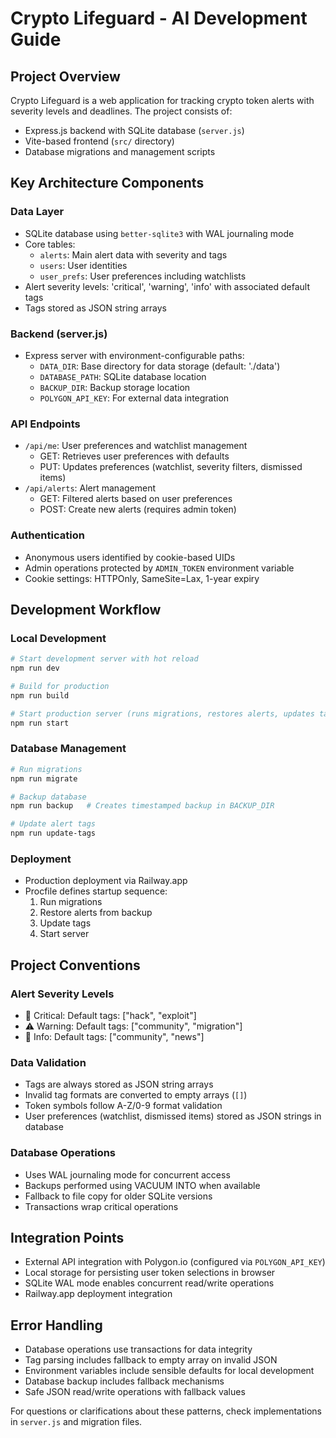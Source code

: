 # Crypto Lifeguard - AI Development Guide

## Project Overview
Crypto Lifeguard is a web application for tracking crypto token alerts with severity levels and deadlines. The project consists of:
- Express.js backend with SQLite database (`server.js`)
- Vite-based frontend (`src/` directory)
- Database migrations and management scripts

## Key Architecture Components

### Data Layer
- SQLite database using `better-sqlite3` with WAL journaling mode
- Core tables:
  - `alerts`: Main alert data with severity and tags
  - `users`: User identities
  - `user_prefs`: User preferences including watchlists
- Alert severity levels: 'critical', 'warning', 'info' with associated default tags
- Tags stored as JSON string arrays

### Backend (server.js)
- Express server with environment-configurable paths:
  - `DATA_DIR`: Base directory for data storage (default: './data')
  - `DATABASE_PATH`: SQLite database location
  - `BACKUP_DIR`: Backup storage location
  - `POLYGON_API_KEY`: For external data integration

### API Endpoints
- `/api/me`: User preferences and watchlist management
  - GET: Retrieves user preferences with defaults
  - PUT: Updates preferences (watchlist, severity filters, dismissed items)
- `/api/alerts`: Alert management
  - GET: Filtered alerts based on user preferences
  - POST: Create new alerts (requires admin token)

### Authentication
- Anonymous users identified by cookie-based UIDs
- Admin operations protected by `ADMIN_TOKEN` environment variable
- Cookie settings: HTTPOnly, SameSite=Lax, 1-year expiry

## Development Workflow

### Local Development
```bash
# Start development server with hot reload
npm run dev

# Build for production
npm run build

# Start production server (runs migrations, restores alerts, updates tags)
npm run start
```

### Database Management
```bash
# Run migrations
npm run migrate

# Backup database 
npm run backup   # Creates timestamped backup in BACKUP_DIR

# Update alert tags
npm run update-tags
```

### Deployment
- Production deployment via Railway.app
- Procfile defines startup sequence:
  1. Run migrations
  2. Restore alerts from backup
  3. Update tags
  4. Start server

## Project Conventions

### Alert Severity Levels
- 🚨 Critical: Default tags: ["hack", "exploit"]
- ⚠️ Warning: Default tags: ["community", "migration"]
- 🛟 Info: Default tags: ["community", "news"]

### Data Validation
- Tags are always stored as JSON string arrays
- Invalid tag formats are converted to empty arrays (`[]`)
- Token symbols follow A-Z/0-9 format validation
- User preferences (watchlist, dismissed items) stored as JSON strings in database

### Database Operations
- Uses WAL journaling mode for concurrent access
- Backups performed using VACUUM INTO when available
- Fallback to file copy for older SQLite versions
- Transactions wrap critical operations

## Integration Points
- External API integration with Polygon.io (configured via `POLYGON_API_KEY`)
- Local storage for persisting user token selections in browser
- SQLite WAL mode enables concurrent read/write operations
- Railway.app deployment integration

## Error Handling
- Database operations use transactions for data integrity
- Tag parsing includes fallback to empty array on invalid JSON
- Environment variables include sensible defaults for local development
- Database backup includes fallback mechanisms
- Safe JSON read/write operations with fallback values

For questions or clarifications about these patterns, check implementations in `server.js` and migration files.